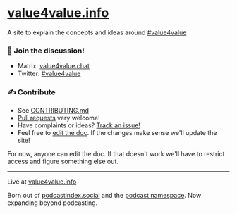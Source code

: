 # [value4value.info](https://value4value.info/)

A site to explain the concepts and ideas around [#value4value](https://twitter.com/search?q=%23value4value%20OR%20%23v4v)

### 💬 Join the discussion!

- Matrix: [value4value.chat](http://value4value.chat)
- Twitter: [#value4value](https://twitter.com/search?q=%23value4value%20OR%20%23v4v)

### ✍️ Contribute

- See [CONTRIBUTING.md](https://github.com/v4v-info/v4v-info.github.io/blob/master/CONTRIBUTING.md)
- [Pull requests](https://github.com/v4v-info/v4v-info.github.io/pulls) very welcome!
- Have complaints or ideas? [Track an issue!](https://github.com/v4v-info/v4v-info.github.io/issues)
- Feel free to [edit the doc](https://demo.hedgedoc.org/KAiSh_3KQrSeVydW8L9zJg?both#). If the changes make sense we'll update the site!

For now, anyone can edit the doc. If that doesn't work we'll have to restrict access and figure something else out.

---

Live at [value4value.info](https://value4value.info/)

Born out of [podcastindex.social](https://podcastindex.social/) and the [podcast namespace](https://github.com/Podcastindex-org/podcast-namespace/discussions). Now expanding beyond podcasting.
